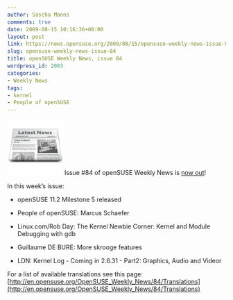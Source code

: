 ```yaml
---
author: Sascha Manns
comments: true
date: 2009-08-15 10:16:36+00:00
layout: post
link: https://news.opensuse.org/2009/08/15/opensuse-weekly-news-issue-84/
slug: opensuse-weekly-news-issue-84
title: openSUSE Weekly News, issue 84
wordpress_id: 2003
categories:
- Weekly News
tags:
- kernel
- People of openSUSE
---
```


![news](/wp-content/uploads/2007/11/knewsticker.png) Issue #84 of openSUSE Weekly News is [now out](http://en.opensuse.org/OpenSUSE_Weekly_News/84)!

In this week’s issue:



	
  * openSUSE 11.2 Milestone 5 released

	
  * People of openSUSE: Marcus Schaefer

	
  * Linux.com/Rob Day: The Kernel Newbie Corner: Kernel and Module Debugging with gdb

	
  * Guillaume DE BURE: More skrooge features

	
  * LDN: Kernel Log - Coming in 2.6.31 - Part2: Graphics, Audio and Videor


For a list of available translations see this page:
[http://en.opensuse.org/OpenSUSE_Weekly_News/84/Translations](http://en.opensuse.org/OpenSUSE_Weekly_News/84/Translations)

